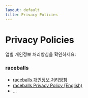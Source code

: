 ```yaml
---
layout: default
title: Privacy Policies
---
```


# Privacy Policies

앱별 개인정보 처리방침을 확인하세요:

### raceballs
- [raceballs 개인정보 처리방침](./raceballs/ko/)
- [raceballs Privacy Policy (English)](./raceballs/en/)
- ...